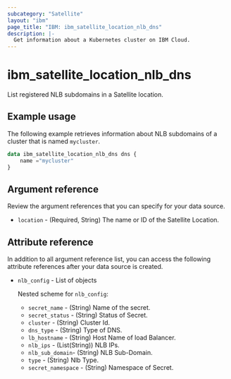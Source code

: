 ```yaml
---
subcategory: "Satellite"
layout: "ibm"
page_title: "IBM: ibm_satellite_location_nlb_dns"
description: |-
  Get information about a Kubernetes cluster on IBM Cloud.
---
```


# ibm_satellite_location_nlb_dns
List registered NLB subdomains in a Satellite location.


## Example usage
The following example retrieves information about NLB subdomains of a cluster that is named `mycluster`. 

```terraform
data ibm_satellite_location_nlb_dns dns {
    name ="mycluster"
}
```

## Argument reference
Review the argument references that you can specify for your data source. 

- `location` - (Required, String) The name or ID of the Satellite Location.

## Attribute reference
In addition to all argument reference list, you can access the following attribute references after your data source is created. 

- `nlb_config` - List of objects 

  Nested scheme for `nlb_config`:
  - `secret_name` - (String) Name of the secret.
  - `secret_status` - (String) Status of Secret.
  - `cluster` -  (String)  Cluster Id.
  - `dns_type` -  (String) Type of DNS.
  - `lb_hostname` - (String) Host Name of load Balancer.
  - `nlb_ips` - (List(String)) NLB IPs.
  - `nlb_sub_domain`- (String) NLB Sub-Domain.
  - `type` -  (String)  Nlb Type.
  - `secret_namespace` - (String) Namespace of Secret.

